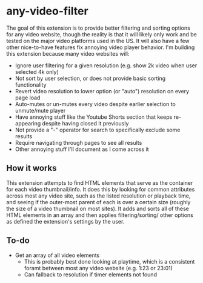 # any-video-filter
 The goal of this extension is to provide better filtering and sorting options for any video website, though the reality is that it will likely only work and be tested on the major video platforms used in the US. It will also have a few other nice-to-have features fix annoying video player behavior. I'm building this extension because many video websites will:

 * Ignore user filtering for a given resolution (e.g. show 2k video when user selected 4k only)
 * Not sort by user selection, or does not provide basic sorting functionality
 * Revert video resolution to lower option (or "auto") resolution on every page load
 * Auto-mutes or un-mutes every video despite earlier selection to unmute/mute player
 * Have annoying stuff like the Youtube Shorts section that keeps re-appearing despite having closed it previously
 * Not provide a "-" operator for search to specifically exclude some results
 * Require navigating through pages to see all results
 * Other annoying stuff I'll document as I come across it


 ## How it works

 This extension attempts to find HTML elements that serve as the container for each video thumbnail/info. It does this by looking for common attributes across most any video site, such as the listed resolution or playback time, and seeing if the outer-most parent of each is over a certain size (roughly the size of a video thumbnail on most sites). It adds and sorts all of these HTML elements in an array and then applies filtering/sorting/ other options as defined the extension's settings by the user. 


## To-do

* Get an array of all video elements
    * This is probably best done looking at playtime, which is a consistent foramt between most any video website (e.g. 1:23 or 23:01)
    * Can fallback to resolution if timer elements not found